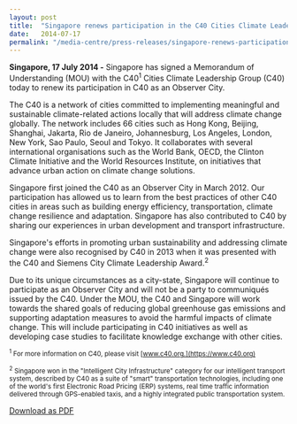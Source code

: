 ```yaml
---
layout: post
title:  "Singapore renews participation in the C40 Cities Climate Leadership Group as an Observer City"
date:   2014-07-17
permalink: "/media-centre/press-releases/singapore-renews-participation-in-the-c40-cities-climate-leadership-group-as-an-observer-city"
---
```


**Singapore, 17 July 2014 -** Singapore has signed a Memorandum of Understanding (MOU) with the C40<sup>1</sup> Cities Climate Leadership Group (C40) today to renew its participation in C40 as an Observer City. 

The C40 is a network of cities committed to implementing meaningful and sustainable climate-related actions locally that will address climate change globally. The network includes 66 cities such as Hong Kong, Beijing, Shanghai, Jakarta, Rio de Janeiro, Johannesburg, Los Angeles, London, New York, Sao Paulo, Seoul and Tokyo. It collaborates with several international organisations such as the World Bank, OECD, the Clinton Climate Initiative and the World Resources Institute, on initiatives that advance urban action on climate change solutions. 

Singapore first joined the C40 as an Observer City in March 2012. Our participation has allowed us to learn from the best practices of other C40 cities in areas such as building energy efficiency, transportation, climate change resilience and adaptation. Singapore has also contributed to C40 by sharing our experiences in urban development and transport infrastructure. 

Singapore's efforts in promoting urban sustainability and addressing climate change were also recognised by C40 in 2013 when it was presented with the C40 and Siemens City Climate Leadership Award.<sup>2</sup>

Due to its unique circumstances as a city-state, Singapore will continue to participate as an Observer City and will not be a party to communiqués issued by the C40. Under the MOU, the C40 and Singapore will work towards the shared goals of reducing global greenhouse gas emissions and supporting adaptation measures to avoid the harmful impacts of climate change. This will include participating in C40 initiatives as well as developing case studies to facilitate knowledge exchange with other cities. 


<sub><sup>1</sup> For more information on C40, please visit [www.c40.org.](https://www.c40.org)</sub>

<sub><sup>2</sup> Singapore won in the "Intelligent City Infrastructure" category for our intelligent transport system, described by C40 as a suite of "smart" transportation technologies, including one of the world's first Electronic Road Pricing (ERP) systems, real time traffic information delivered through GPS-enabled taxis, and a highly integrated public transportation system. </sub>

[Download as PDF](https://github.com/isomerpages/isomerpages-stratgroup/raw/master/images/Press%20Release%20images/PDFs/singapore-renews-participation-in-the-c40-cities-climate-leadership-group-as-an-observer-city.pdf)
